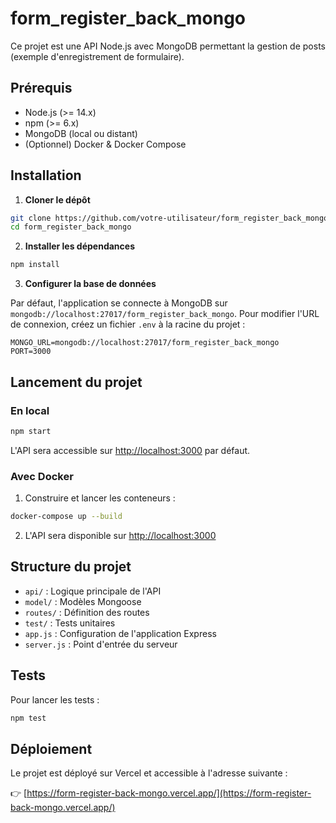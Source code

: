 # form_register_back_mongo

Ce projet est une API Node.js avec MongoDB permettant la gestion de posts (exemple d'enregistrement de formulaire).

## Prérequis

- Node.js (>= 14.x)
- npm (>= 6.x)
- MongoDB (local ou distant)
- (Optionnel) Docker & Docker Compose

## Installation

1. **Cloner le dépôt**

```bash
git clone https://github.com/votre-utilisateur/form_register_back_mongo.git
cd form_register_back_mongo
```

2. **Installer les dépendances**

```bash
npm install
```

3. **Configurer la base de données**

Par défaut, l'application se connecte à MongoDB sur `mongodb://localhost:27017/form_register_back_mongo`. Pour modifier l'URL de connexion, créez un fichier `.env` à la racine du projet :

```
MONGO_URL=mongodb://localhost:27017/form_register_back_mongo
PORT=3000
```

## Lancement du projet

### En local

```bash
npm start
```

L'API sera accessible sur [http://localhost:3000](http://localhost:3000) par défaut.

### Avec Docker

1. Construire et lancer les conteneurs :

```bash
docker-compose up --build
```

2. L'API sera disponible sur [http://localhost:3000](http://localhost:3000)

## Structure du projet

- `api/` : Logique principale de l'API
- `model/` : Modèles Mongoose
- `routes/` : Définition des routes
- `test/` : Tests unitaires
- `app.js` : Configuration de l'application Express
- `server.js` : Point d'entrée du serveur

## Tests

Pour lancer les tests :

```bash
npm test
```

## Déploiement

Le projet est déployé sur Vercel et accessible à l'adresse suivante :

👉 [https://form-register-back-mongo.vercel.app/](https://form-register-back-mongo.vercel.app/)

